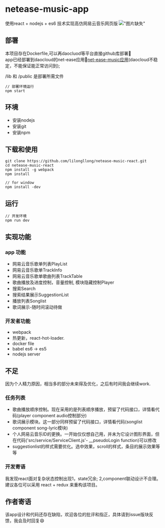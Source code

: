 # netease-music-app

使用react + nodejs + es6 技术实现高仿网易云音乐网页版
!["图片缺失"](https://github.com/lilongllong/netease-music-react/blob/master/docs/netease-music-juke-music.png?raw=true)

## 部署
本项目存在Dockerfile,可以再daocluod等平台直接github库部署:tada:  
app已经部署到daocloud的net-ease应用🎉[net-ease-music应用](http://devin6-net-ease.daoapp.io/)(daocloud不稳定，不能保证能正常访问到);

/lib 和 /public 是部署所需文件
```
// 部署环境运行
npm start
```
## 环境
- 安装nodejs
- 安装git
- 安装npm

## 下载和使用
```
git clone https://github.com/lilongllong/netease-music-react.git
cd netease-music-react
npm install -g webpack
npm install

// for window
npm install -dev

```
## 运行
```
// 开发环境
npm run dev
```
## 实现功能
### app 功能
- 网易云音乐歌单列表PlayList
- 网易云音乐歌单TrackInfo
- 网易云音乐歌单歌曲列表TrackTable
- 歌曲播放及进度控制，音量控制, 模块隐藏控制Player
- 搜索Search
- 搜索结果展示SuggestionList
- 播放列表Songlist
- 歌词展示-随时间滚动待做

### 开发者功能
- webpack
- 热更新，react-hot-loader.
- docker file
- babel es6 -> es5
- nodejs server

## 不足
因为个人精力原因，相当多的部分未来得及优化，之后有时间我会继续work.
### 任务列表
- 歌曲播放顺序控制。现在采用的是列表顺序播放，预留了代码接口，详情看代码(player component audio控制部分)
- 歌词展示模块。这一部分同样预留了代码接口，详情看代码(songlist component song-lyric模块)
- 个人网易云音乐ID的更换。一开始仅仅想自己用，并未为它设计图形界面，但在代码('src/service/ServiceClient.js'- __pseudoLogin function)可以修改
- suggestionlist的样式需要优化。选中效果，scroll的样式，条目的展示效果等等

### 开发寄语
我发现react面对复杂状态控制出现1，state冗余; 2,component联动设计不合理。建议各位可以采用 react + redux 来重构该项目。

## 作者寄语
该app设计和代码还存在缺陷，欢迎各位的批评和指正，具体请到issue版块反馈，我会及时回复:smile:
